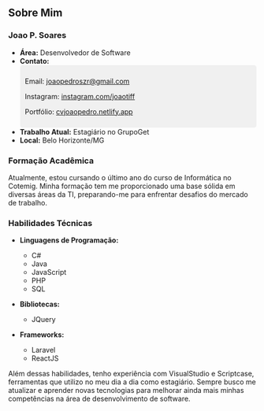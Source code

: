 ## Sobre Mim

### Joao P. Soares

- **Área:** Desenvolvedor de Software
- **Contato:**
  <div style="background-color: #f0f0f0; padding: 10px; border-radius: 5px;">
    <p>Email: <a href="mailto:joaopedroszr@gmail.com">joaopedroszr@gmail.com</a></p>
    <p>Instagram: <a href="https://instagram.com/joaotiff">instagram.com/joaotiff</a></p>
    <p>Portfólio: <a href="https://cvjoaopedro.netlify.app">cvjoaopedro.netlify.app</a></p>
  </div>
- **Trabalho Atual:** Estagiário no GrupoGet
- **Local:** Belo Horizonte/MG

### Formação Acadêmica

Atualmente, estou cursando o último ano do curso de Informática no Cotemig. Minha formação tem me proporcionado uma base sólida em diversas áreas da TI, preparando-me para enfrentar desafios do mercado de trabalho.

### Habilidades Técnicas

- **Linguagens de Programação:**
  - C#
  - Java
  - JavaScript
  - PHP
  - SQL

- **Bibliotecas:**
  - JQuery

- **Frameworks:**
  - Laravel
  - ReactJS

Além dessas habilidades, tenho experiência com VisualStudio e Scriptcase, ferramentas que utilizo no meu dia a dia como estagiário. Sempre busco me atualizar e aprender novas tecnologias para melhorar ainda mais minhas competências na área de desenvolvimento de software.
